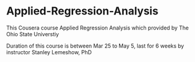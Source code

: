 # Applied-Regression-Analysis
This Cousera course Applied Regression Analysis which provided by The Ohio State Universtiy

Duration of this course is between Mar 25 to May 5, last for 6 weeks by instructor Stanley Lemeshow, PhD
